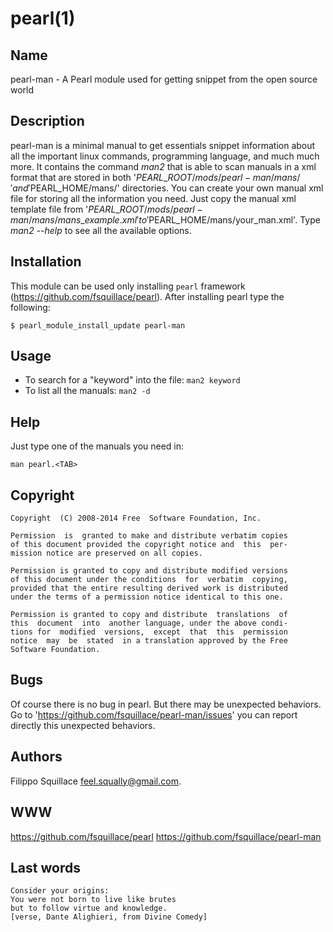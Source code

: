 # pearl(1) #

## Name ##
pearl-man - A Pearl module used for getting snippet from the open source world

## Description ##

pearl-man is a minimal manual to get essentials snippet information about all the
important linux commands, programming language, and much much more.
It contains the command *man2* that is able to scan manuals in a xml format
that are stored in both '$PEARL\_ROOT/mods/pearl-man/mans/' and '$PEARL\_HOME/mans/'
directories.
You can create your own manual xml file for storing all the information
you need. Just copy the manual xml template file from
'$PEARL\_ROOT/mods/pearl-man/mans/mans\_example.xml'
to '$PEARL\_HOME/mans/your\_man.xml'.
Type *man2 --help* to see all the available options.

## Installation ##
This module can be used only installing ``pearl`` framework
(https://github.com/fsquillace/pearl). After installing pearl type
the following:

    $ pearl_module_install_update pearl-man

## Usage ##
- To search for a "keyword" into the file:
  ``man2 keyword``
- To list all the manuals:
  ``man2 -d``

## Help ##
Just type one of the manuals you need in:

    man pearl.<TAB>

## Copyright ##

    Copyright  (C) 2008-2014 Free  Software Foundation, Inc.

    Permission  is  granted to make and distribute verbatim copies
    of this document provided the copyright notice and  this  per‐
    mission notice are preserved on all copies.

    Permission is granted to copy and distribute modified versions
    of this document under the conditions  for  verbatim  copying,
    provided that the entire resulting derived work is distributed
    under the terms of a permission notice identical to this one.

    Permission is granted to copy and distribute  translations  of
    this  document  into  another language, under the above condi‐
    tions for  modified  versions,  except  that  this  permission
    notice  may  be  stated  in a translation approved by the Free
    Software Foundation.

## Bugs ##
Of course there is no bug in pearl. But there may be unexpected behaviors.
Go to 'https://github.com/fsquillace/pearl-man/issues' you can report directly
this unexpected behaviors.

## Authors ##
Filippo Squillace <feel.squally@gmail.com>.

## WWW ##
https://github.com/fsquillace/pearl
https://github.com/fsquillace/pearl-man

## Last words ##

    Consider your origins:
    You were not born to live like brutes
    but to follow virtue and knowledge.
    [verse, Dante Alighieri, from Divine Comedy]

